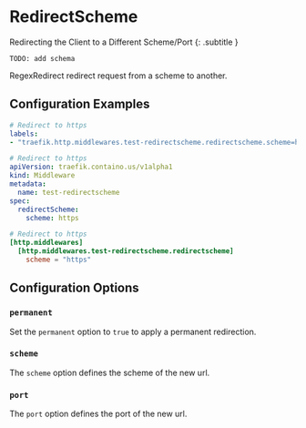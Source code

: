 # RedirectScheme

Redirecting the Client to a Different Scheme/Port
{: .subtitle }

`TODO: add schema`

RegexRedirect redirect request from a scheme to another.

## Configuration Examples

```yaml tab="Docker"
# Redirect to https
labels:
- "traefik.http.middlewares.test-redirectscheme.redirectscheme.scheme=https"
```

```yaml tab="Kubernetes"
# Redirect to https
apiVersion: traefik.containo.us/v1alpha1
kind: Middleware
metadata:
  name: test-redirectscheme
spec:
  redirectScheme:
    scheme: https
```

```toml tab="File"
# Redirect to https
[http.middlewares]
  [http.middlewares.test-redirectscheme.redirectscheme]
    scheme = "https"
```

## Configuration Options

### `permanent`

Set the `permanent` option to `true` to apply a permanent redirection.

### `scheme`

The `scheme` option defines the scheme of the new url.

### `port`

The `port` option defines the port of the new url.

